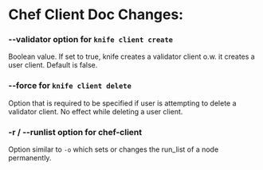 <!---
This file is reset every time a new release is done. This file describes changes that have not yet been released.

Example Doc Change:
### Headline for the required change
Description of the required change.
-->

# Chef Client Doc Changes:

### --validator option for `knife client create`
Boolean value. If set to true, knife creates a validator client o.w. it creates a user client. Default is false.

###  --force for `knife client delete`
Option that is required to be specified if user is attempting to delete a validator client. No effect while deleting a user client.

### -r / --runlist option for chef-client
Option similar to `-o` which sets or changes the run_list of a node permanently.

